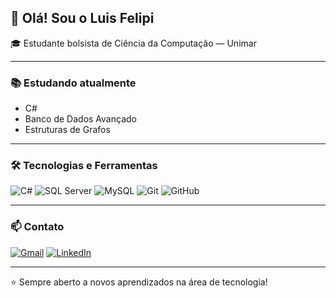 ## 👋 Olá! Sou o Luis Felipi  
🎓 Estudante bolsista de Ciência da Computação — Unimar

---

### 📚 Estudando atualmente
- C#  
- Banco de Dados Avançado  
- Estruturas de Grafos  

---

### 🛠 Tecnologias e Ferramentas
![C#](https://img.shields.io/badge/C%23-239120?style=for-the-badge&logo=c-sharp&logoColor=white)
![SQL Server](https://img.shields.io/badge/SQL_Server-CC2927?style=for-the-badge&logo=microsoft-sql-server&logoColor=white)
![MySQL](https://img.shields.io/badge/MySQL-005C84?style=for-the-badge&logo=mysql&logoColor=white)
![Git](https://img.shields.io/badge/Git-F05032?style=for-the-badge&logo=git&logoColor=white)
![GitHub](https://img.shields.io/badge/GitHub-181717?style=for-the-badge&logo=github&logoColor=white)

---

### 📫 Contato
[![Gmail](https://img.shields.io/badge/Gmail-D14836?style=for-the-badge&logo=gmail&logoColor=white)](mailto:linsluisfelipi@gmail.com)
[![LinkedIn](https://img.shields.io/badge/LinkedIn-0077B5?style=for-the-badge&logo=linkedin&logoColor=white)](https://www.linkedin.com/in/luiisLIins)

---

⭐ Sempre aberto a novos aprendizados na área de tecnologia!
